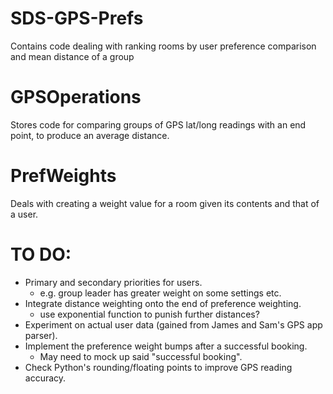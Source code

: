 # SDS-GPS-Prefs
Contains code dealing with ranking rooms by user preference comparison and mean distance of a group

# GPSOperations
Stores code for comparing groups of GPS lat/long readings with an end point, to produce an average distance.

# PrefWeights
Deals with creating a weight value for a room given its contents and that of a user.

# TO DO:
- Primary and secondary priorities for users.
  - e.g. group leader has greater weight on some settings etc.
- Integrate distance weighting onto the end of preference weighting.
  - use exponential function to punish further distances?
- Experiment on actual user data (gained from James and Sam's GPS app parser).
- Implement the preference weight bumps after a successful booking.
  - May need to mock up said "successful booking".
- Check Python's rounding/floating points to improve GPS reading accuracy.
